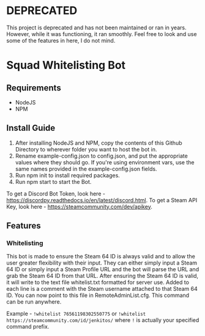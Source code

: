 # DEPRECATED
This project is deprecated and has not been maintained or ran in years. However, while it was functioning, it ran smoothly. Feel free to look and use some of the features in here, I do not mind.

# Squad Whitelisting Bot
## Requirements
* NodeJS
* NPM

## Install Guide
 1. After installing NodeJS and NPM, copy the contents of this Github Directory to wherever folder you want to host the bot in. 
 2. Rename example-config.json to config.json, and put the appropriate values where they should go. If you're using environment vars, use the same names provided in the example-config.json fields.
 3. Run npm init to install required packages.
 4. Run npm start to start the Bot.

To get a Discord Bot Token, look here - https://discordpy.readthedocs.io/en/latest/discord.html. To get a Steam API Key, look here - https://steamcommunity.com/dev/apikey.  

## Features
### Whitelisting
This bot is made to ensure the Steam 64 ID is always valid and to allow the user greater flexibility with their input. They can either simply input a Steam 64 ID or simply input a Steam Profile URL and the bot will parse the URL and grab the Steam 64 ID from that URL. After ensuring the Steam 64 ID is valid, it will write to the text file whitelist.txt formatted for server use. Added to each line is a comment with the Steam username attached to that Steam 64 ID. You can now point to this file in RemoteAdminList.cfg. This command can be run anywhere.

Example - `!whitelist 76561198302550775` or `!whitelist https://steamcommunity.com/id/jenkitos/` where `!` is actually your specified command prefix.
